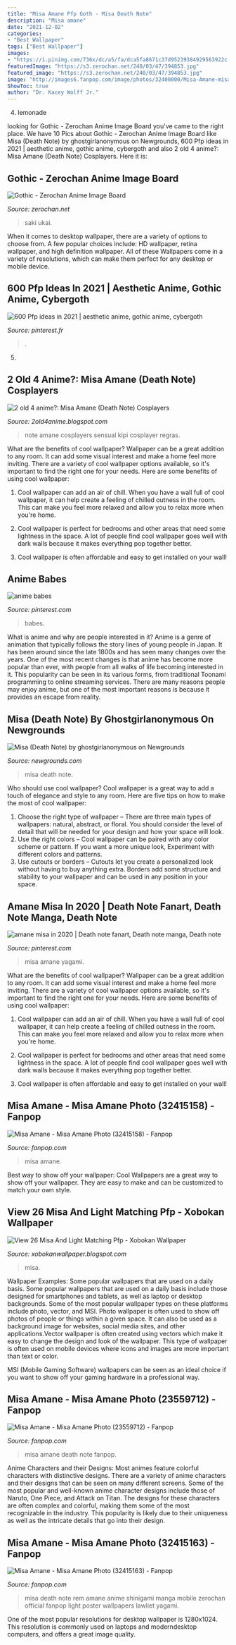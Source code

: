 ```yaml
---
title: "Misa Amane Pfp Goth - Misa Death Note"
description: "Misa amane"
date: "2021-12-02"
categories:
- "Best Wallpaper"
tags: ["Best Wallpaper"]
images:
- "https://i.pinimg.com/736x/dc/a5/fa/dca5fa8671c37d95239384929563922c.jpg"
featuredImage: "https://s3.zerochan.net/240/03/47/394853.jpg"
featured_image: "https://s3.zerochan.net/240/03/47/394853.jpg"
image: "http://images6.fanpop.com/image/photos/32400000/Misa-Amane-misa-amane-32415163-1200-2066.jpg"
ShowToc: true
author: "Dr. Kacey Wolff Jr."
---
```



4. lemonade 

	

		
looking for Gothic - Zerochan Anime Image Board you've came to the right place. We have 10 Pics about Gothic - Zerochan Anime Image Board like Misa (Death Note) by ghostgirlanonymous on Newgrounds, 600 Pfp ideas in 2021 | aesthetic anime, gothic anime, cybergoth and also 2 old 4 anime?: Misa Amane (Death Note) Cosplayers. Here it is:
		
    
## Gothic - Zerochan Anime Image Board

<img loading=lazy src="https://s3.zerochan.net/240/03/47/394853.jpg" onerror="this.onerror=null;this.src='https://tse1.mm.bing.net/th?id=OIP.8nVsut6gqsEAiRhEKUkGRQAAAA&amp;pid=15.1';" alt="Gothic - Zerochan Anime Image Board">

_Source: zerochan.net_

>saki ukai. 

	

When it comes to desktop wallpaper, there are a variety of options to choose from. A few popular choices include: HD wallpaper, retina wallpaper, and high definition wallpaper. All of these Wallpapers come in a variety of resolutions, which can make them perfect for any desktop or mobile device. 

    
## 600 Pfp Ideas In 2021 | Aesthetic Anime, Gothic Anime, Cybergoth

<img loading=lazy src="https://i.pinimg.com/280x280_RS/99/7a/02/997a02dd5ffbea509c8d1b129fe478da.jpg" onerror="this.onerror=null;this.src='https://tse2.mm.bing.net/th?id=OIP.LKdW8D_tFW1gGo_Hq98QdAAAAA&amp;pid=15.1';" alt="600 Pfp ideas in 2021 | aesthetic anime, gothic anime, cybergoth">

_Source: pinterest.fr_

>. 

	

5.

    
## 2 Old 4 Anime?: Misa Amane (Death Note) Cosplayers

<img loading=lazy src="https://2.bp.blogspot.com/_zylxxvtiFPM/S8l56kj8txI/AAAAAAAADU8/rfqQWaOdK4g/s1600/MisaAmane_Kipi_Cosplay1.jpg" onerror="this.onerror=null;this.src='https://tse4.mm.bing.net/th?id=OIP.vHld8RIgu6GEZyWd-VvIfwHaLH&amp;pid=15.1';" alt="2 old 4 anime?: Misa Amane (Death Note) Cosplayers">

_Source: 2old4anime.blogspot.com_

>note amane cosplayers sensual kipi cosplayer regras. 

	

What are the benefits of cool wallpaper?
Wallpaper can be a great addition to any room. It can add some visual interest and make a home feel more inviting. There are a variety of cool wallpaper options available, so it's important to find the right one for your needs. Here are some benefits of using cool wallpaper: 
1. Cool wallpaper can add an air of chill. When you have a wall full of cool wallpaper, it can help create a feeling of chilled outness in the room. This can make you feel more relaxed and allow you to relax more when you're home. 

2. Cool wallpaper is perfect for bedrooms and other areas that need some lightness in the space. A lot of people find cool wallpaper goes well with dark walls because it makes everything pop together better. 

3. Cool wallpaper is often affordable and easy to get installed on your wall!

    
## Anime Babes

<img loading=lazy src="https://i.pinimg.com/236x/78/82/84/78828406c4140e5982ebda7ec599411a.jpg" onerror="this.onerror=null;this.src='https://tse4.mm.bing.net/th?id=OIP.saNhZOjXWCSTlQAB5gjE0QAAAA&amp;pid=15.1';" alt="anime babes">

_Source: pinterest.com_

>babes. 

	

What is anime and why are people interested in it?
Anime is a genre of animation that typically follows the story lines of young people in Japan. It has been around since the late 1800s and has seen many changes over the years. One of the most recent changes is that anime has become more popular than ever, with people from all walks of life becoming interested in it. This popularity can be seen in its various forms, from traditional Toonami programming to online streaming services. There are many reasons people may enjoy anime, but one of the most important reasons is because it provides an escape from reality.

    
## Misa (Death Note) By Ghostgirlanonymous On Newgrounds

<img loading=lazy src="https://art.ngfiles.com/images/1332000/1332072_ghostgirlanonymous_misa-death-note.png?f1593516148" onerror="this.onerror=null;this.src='https://tse3.mm.bing.net/th?id=OIP.8nKo4T3vVdCPkT1QYFd49AHaKQ&amp;pid=15.1';" alt="Misa (Death Note) by ghostgirlanonymous on Newgrounds">

_Source: newgrounds.com_

>misa death note. 

	

Who should use cool wallpaper?
Cool wallpaper is a great way to add a touch of elegance and style to any room. Here are five tips on how to make the most of cool wallpaper: 
1) Choose the right type of wallpaper – There are three main types of wallpapers: natural, abstract, or floral. You should consider the level of detail that will be needed for your design and how your space will look. 
2) Use the right colors – Cool wallpaper can be paired with any color scheme or pattern. If you want a more unique look, Experiment with different colors and patterns. 
3) Use cutouts or borders – Cutouts let you create a personalized look without having to buy anything extra. Borders add some structure and stability to your wallpaper and can be used in any position in your space.

    
## Amane Misa In 2020 | Death Note Fanart, Death Note Manga, Death Note

<img loading=lazy src="https://i.pinimg.com/736x/dc/a5/fa/dca5fa8671c37d95239384929563922c.jpg" onerror="this.onerror=null;this.src='https://tse1.mm.bing.net/th?id=OIP.tXaiUs3aEUE31nu1Edu9AQHaJP&amp;pid=15.1';" alt="amane misa in 2020 | Death note fanart, Death note manga, Death note">

_Source: pinterest.com_

>misa amane yagami. 

	

What are the benefits of cool wallpaper?
Wallpaper can be a great addition to any room. It can add some visual interest and make a home feel more inviting. There are a variety of cool wallpaper options available, so it's important to find the right one for your needs. Here are some benefits of using cool wallpaper: 
1. Cool wallpaper can add an air of chill. When you have a wall full of cool wallpaper, it can help create a feeling of chilled outness in the room. This can make you feel more relaxed and allow you to relax more when you're home. 

2. Cool wallpaper is perfect for bedrooms and other areas that need some lightness in the space. A lot of people find cool wallpaper goes well with dark walls because it makes everything pop together better. 

3. Cool wallpaper is often affordable and easy to get installed on your wall!

    
## Misa Amane - Misa Amane Photo (32415158) - Fanpop

<img loading=lazy src="http://images6.fanpop.com/image/photos/32400000/Misa-Amane-misa-amane-32415158-400-525.png" onerror="this.onerror=null;this.src='https://tse2.mm.bing.net/th?id=OIP.GyksSpYydfGam1aIZWoKlAHaJu&amp;pid=15.1';" alt="Misa Amane - Misa Amane Photo (32415158) - Fanpop">

_Source: fanpop.com_

>misa amane. 

	

Best way to show off your wallpaper:
Cool Wallpapers are a great way to show off your wallpaper. They are easy to make and can be customized to match your own style.

    
## View 26 Misa And Light Matching Pfp - Xobokan Wallpaper

<img loading=lazy src="https://lh5.googleusercontent.com/proxy/2ti0lBkNuI5Pi8MPJS2Vu_cQVknBjVh8BgjC6Z5s8dHBxV-_DvhmEKX-PgT5Kn4m4EmPy6By4E78SjMqJ0FFi8PdZS6gkNtufIurmvHy7Ed2Tmc=w1200-h630-p-k-no-nu" onerror="this.onerror=null;this.src='https://tse4.mm.bing.net/th?id=OIP.FhQfil_BrXO9onXVxVkgxwHaD4&amp;pid=15.1';" alt="View 26 Misa And Light Matching Pfp - Xobokan Wallpaper">

_Source: xobokanwallpaper.blogspot.com_

>misa. 

	

Wallpaper Examples: Some popular wallpapers that are used on a daily basis.
Some popular wallpapers that are used on a daily basis include those designed for smartphones and tablets, as well as laptop or desktop backgrounds. Some of the most popular wallpaper types on these platforms include photo, vector, and MSI. 
Photo wallpaper is often used to show off photos of people or things within a given space. It can also be used as a background image for websites, social media sites, and other applications.Vector wallpaper is often created using vectors which make it easy to change the design and look of the wallpaper. This type of wallpaper is often used on mobile devices where icons and images are more important than text or color. 

MSI (Mobile Gaming Software) wallpapers can be seen as an ideal choice if you want to show off your gaming hardware in a professional way.

    
## Misa Amane - Misa Amane Photo (23559712) - Fanpop

<img loading=lazy src="http://images4.fanpop.com/image/photos/23500000/Misa-Amane-misa-amane-23559712-353-353.jpg" onerror="this.onerror=null;this.src='https://tse2.mm.bing.net/th?id=OIP.zh4hyXo7O6KgFqcVsPegLQHaHa&amp;pid=15.1';" alt="Misa Amane - Misa Amane Photo (23559712) - Fanpop">

_Source: fanpop.com_

>misa amane death note fanpop. 

	

Anime Characters and their Designs: Most animes feature colorful characters with distinctive designs.
There are a variety of anime characters and their designs that can be seen on many different screens. Some of the most popular and well-known anime character designs include those of Naruto, One Piece, and Attack on Titan. The designs for these characters are often complex and colorful, making them some of the most recognizable in the industry. This popularity is likely due to their uniqueness as well as the intricate details that go into their design.

    
## Misa Amane - Misa Amane Photo (32415163) - Fanpop

<img loading=lazy src="http://images6.fanpop.com/image/photos/32400000/Misa-Amane-misa-amane-32415163-1200-2066.jpg" onerror="this.onerror=null;this.src='https://tse2.mm.bing.net/th?id=OIP.sXFAzvZubw42ruxkW804UwHaMw&amp;pid=15.1';" alt="Misa Amane - Misa Amane Photo (32415163) - Fanpop">

_Source: fanpop.com_

>misa death note rem amane anime shinigami manga mobile zerochan official fanpop light poster wallpapers lawliet yagami. 

	

One of the most popular resolutions for desktop wallpaper is 1280x1024. This resolution is commonly used on laptops and moderndesktop computers, and offers a great image quality.

